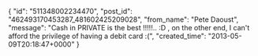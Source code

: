  {
   "id": "511348002234470",
   "post_id": "462493170453287_481602425209028",
   "from_name": "Pete Daoust",
   "message": "Cash in PRIVATE is the best !!!!!.. :D , on the other end, I can't afford the privilege of having a debit card :(",
   "created_time": "2013-05-09T20:18:47+0000"
 }
